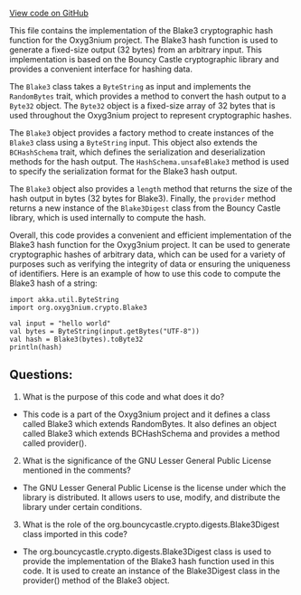 [View code on GitHub](https://github.com/oxyg3nium/oxyg3nium/crypto/src/main/scala/org/oxyg3nium/crypto/Blake3.scala)

This file contains the implementation of the Blake3 cryptographic hash function for the Oxyg3nium project. The Blake3 hash function is used to generate a fixed-size output (32 bytes) from an arbitrary input. This implementation is based on the Bouncy Castle cryptographic library and provides a convenient interface for hashing data.

The `Blake3` class takes a `ByteString` as input and implements the `RandomBytes` trait, which provides a method to convert the hash output to a `Byte32` object. The `Byte32` object is a fixed-size array of 32 bytes that is used throughout the Oxyg3nium project to represent cryptographic hashes.

The `Blake3` object provides a factory method to create instances of the `Blake3` class using a `ByteString` input. This object also extends the `BCHashSchema` trait, which defines the serialization and deserialization methods for the hash output. The `HashSchema.unsafeBlake3` method is used to specify the serialization format for the Blake3 hash output.

The `Blake3` object also provides a `length` method that returns the size of the hash output in bytes (32 bytes for Blake3). Finally, the `provider` method returns a new instance of the `Blake3Digest` class from the Bouncy Castle library, which is used internally to compute the hash.

Overall, this code provides a convenient and efficient implementation of the Blake3 hash function for the Oxyg3nium project. It can be used to generate cryptographic hashes of arbitrary data, which can be used for a variety of purposes such as verifying the integrity of data or ensuring the uniqueness of identifiers. Here is an example of how to use this code to compute the Blake3 hash of a string:

```
import akka.util.ByteString
import org.oxyg3nium.crypto.Blake3

val input = "hello world"
val bytes = ByteString(input.getBytes("UTF-8"))
val hash = Blake3(bytes).toByte32
println(hash)
```
## Questions: 
 1. What is the purpose of this code and what does it do?
- This code is a part of the Oxyg3nium project and it defines a class called Blake3 which extends RandomBytes. It also defines an object called Blake3 which extends BCHashSchema and provides a method called provider().

2. What is the significance of the GNU Lesser General Public License mentioned in the comments?
- The GNU Lesser General Public License is the license under which the library is distributed. It allows users to use, modify, and distribute the library under certain conditions.

3. What is the role of the org.bouncycastle.crypto.digests.Blake3Digest class imported in this code?
- The org.bouncycastle.crypto.digests.Blake3Digest class is used to provide the implementation of the Blake3 hash function used in this code. It is used to create an instance of the Blake3Digest class in the provider() method of the Blake3 object.